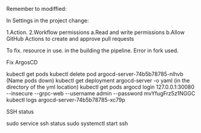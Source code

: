 Remember to modiffied:

In Settings in the project change:

1.Action.
2.Workflow permissions
a.Read and write permissions
b.Allow GitHub Actions to create and approve pull requests

To fix. resource in use. in the building the pipeline. Error in fork used.

Fix ArgosCD

kubectl get pods
kubectl delete pod argocd-server-74b5b78785-nlhvb (Name pods down)
kubectl get deployment argocd-server -o yaml (in the directory of the yml location)
kubectl get pods
argocd login 127.0.0.1:30080  --insecure --grpc-web --username admin --password mvYfugFrz5z1NGGC
kubectl logs argocd-server-74b5b78785-xc79p

SSH status

sudo service ssh status
sudo systemctl start ssh
